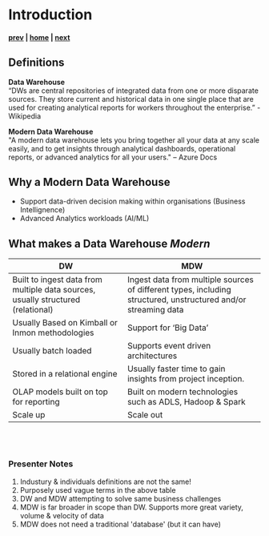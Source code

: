 # Introduction

#### [prev](./readme.md) | [home](./readme.md)  | [next](./designing.md)

## Definitions
**Data Warehouse** </br>“DWs are central repositories of integrated data from one or more disparate sources. They store current and historical data in one single place that are used for creating analytical reports for workers throughout the enterprise.” - Wikipedia

**Modern Data Warehouse**</br>
"A modern data warehouse lets you bring together all your data at any scale easily, and to get insights through analytical dashboards, operational reports, or advanced analytics for all your users." – Azure Docs

## Why a Modern Data Warehouse
* Support data-driven decision making within organisations (Business Intellignence)
* Advanced Analytics workloads (AI/ML)

## What makes a Data Warehouse *Modern*
DW | MDW
---|---
Built to ingest data from multiple data sources, usually structured (relational) | Ingest data from multiple sources of different types, including structured, unstructured and/or streaming data 
Usually Based on Kimball or Inmon methodologies | Support for ‘Big Data’
Usually batch loaded | Supports event driven architectures
Stored in a relational engine | Usually faster time to gain insights from project inception.
OLAP models built on top for reporting | Built on modern technologies such as ADLS, Hadoop & Spark
Scale up | Scale out


</br>
</br>

### Presenter Notes
1. Industury & individuals definitions are not the same!
1. Purposely used vague terms in the above table
1. DW and MDW attempting to solve same business challenges
1. MDW is far broader in scope than DW. Supports more great variety, volume & velocity of data
1. MDW does not need a traditional 'database' (but it can have)
